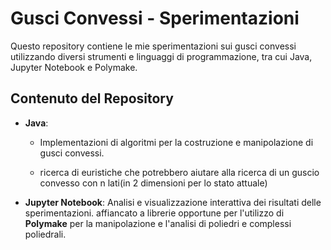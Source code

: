 # Gusci Convessi - Sperimentazioni

Questo repository contiene le mie sperimentazioni sui gusci convessi utilizzando diversi strumenti e linguaggi di programmazione, tra cui Java, Jupyter Notebook e Polymake.

## Contenuto del Repository

- **Java**: 
  - Implementazioni di algoritmi per la costruzione e manipolazione di gusci convessi.
  
  - ricerca di euristiche che potrebbero aiutare alla ricerca di un guscio convesso con n lati(in 2 dimensioni per lo stato attuale)

- **Jupyter Notebook**: Analisi e visualizzazione interattiva dei risultati delle sperimentazioni.
affiancato a librerie opportune per l'utilizzo di  **Polymake** per la manipolazione e l'analisi di poliedri e complessi poliedrali.
